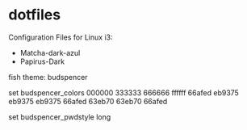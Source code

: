 # dotfiles
Configuration Files for Linux
i3:
  - Matcha-dark-azul
  - Papirus-Dark
  
fish theme: budspencer
  
  set budspencer_colors 000000 333333 666666 ffffff 66afed eb9375 eb9375 eb9375 66afed 63eb70 63eb70 66afed
  
  set budspencer_pwdstyle long
